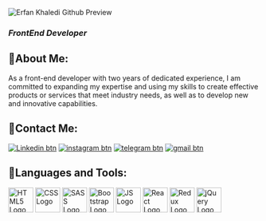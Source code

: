 
![Erfan Khaledi Github Preview](https://github.com/user-attachments/assets/cca86dc3-90fe-497e-9476-f9800de260ae)


### ***FrontEnd Developer***

## 📌About Me:

As a front-end developer with two years of dedicated experience, I am committed to expanding my expertise and using my skills to create effective products or services that meet industry needs, as well as to develop new and innovative capabilities.

## 📌Contact Me:
<a href="https://www.linkedin.com/in/erfan-khaledi-0850b1229/" target="_blank">![Linkedin btn](https://github.com/user-attachments/assets/e106eb3c-b802-4911-ba21-95046df81bc6)</a>
<a href="https://www.instagram.com/erfan_khaldi/" target="_blank">![instagram btn](https://github.com/user-attachments/assets/a3e37920-0f56-452e-886c-2e8afd6ea8c0)</a>
<a href="https://t.me/Erfan_khldi" target="_blank">![telegram btn](https://github.com/user-attachments/assets/1d6c59a2-d889-47da-98ec-c7c46bb0430e)</a>
<a href="mailto:erfan.kha791@gmail.com" target="_blank">![gmail btn](https://github.com/user-attachments/assets/bcc561c0-8c28-4c17-ab7a-21d8c70735f3)</a>




## 📌Languages and Tools:
<img src="https://github.com/user-attachments/assets/9ae41355-6087-44cb-8297-483136256efc" style="width: 50px; height: auto;" alt="HTML5 Logo">
<img src="https://github.com/user-attachments/assets/c6bf867e-2d25-4abc-874a-ba2de3086019" style="width: 50px; height: auto;" alt="CSS Logo" />
<img src="https://github.com/user-attachments/assets/71ca2aac-c556-49b0-8484-c404ce5279fa" style="width: 50px; height: auto;" alt="SASS Logo" />
<img src="https://github.com/user-attachments/assets/76e5d196-06c2-4061-8a8c-163ac570124f" style="width: 50px; height: auto;" alt="Bootstrap Logo" />
<img src="https://github.com/user-attachments/assets/f8182792-d0a2-43e1-9257-f1c615e27cdf" style="width: 50px; height: auto;" alt="JS Logo" />
<img src="https://github.com/user-attachments/assets/553cfa63-2257-4f32-abe3-cb69c998d683" style="width: 50px; height: auto;" alt="React Logo" />
<img src="https://github.com/user-attachments/assets/63d9d200-b6f4-4b34-b9c0-cddf180feeca" style="width: 50px; height: auto;" alt="Redux Logo" />
<img src="https://github.com/user-attachments/assets/53143ed8-9014-47c6-b9ea-b83e2805e5cf" style="width: 50px; height: auto;" alt="jQuery Logo">


